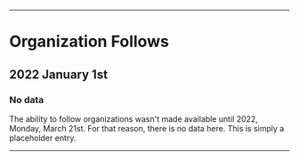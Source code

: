 
***

# Organization Follows

## 2022 January 1st

### No data

The ability to follow organizations wasn't made available until 2022, Monday, March 21st. For that reason, there is no data here. This is simply a placeholder entry.

***
